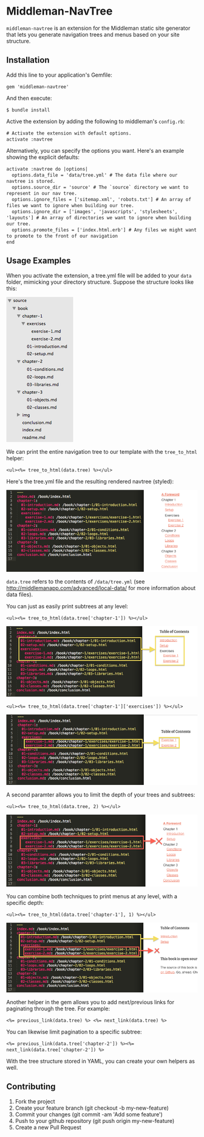 # Middleman-NavTree

`middleman-navtree` is an extension for the Middleman static site generator that lets you generate navigation trees and menus based on your site structure.

## Installation

Add this line to your application's Gemfile:

    gem 'middleman-navtree'

And then execute:

    $ bundle install

Active the extension by adding the following to middleman's `config.rb`:

    # Activate the extension with default options.
    activate :navtree

Alternatively, you can specify the options you want. Here's an example showing the explicit defaults:

    activate :navtree do |options|
      options.data_file = 'data/tree.yml' # The data file where our navtree is stored.
      options.source_dir = 'source' # The `source` directory we want to represent in our nav tree.
      options.ignore_files = ['sitemap.xml', 'robots.txt'] # An array of files we want to ignore when building our tree.
      options.ignore_dir = ['images', 'javascripts', 'stylesheets', 'layouts'] # An array of directories we want to ignore when building our tree.
      options.promote_files = ['index.html.erb'] # Any files we might want to promote to the front of our navigation
    end

## Usage Examples

When you activate the extension, a tree.yml file will be added to your `data` folder, mimicking your directory structure. Suppose the structure looks like this:

![Directory Structure](screenshots/directory-structure.png)

We can print the entire navigation tree to our template with the `tree_to_html` helper:

    <ul><%= tree_to_html(data.tree) %></ul>

Here's the tree.yml file and the resulting rendered navtree (styled):

![Full tree styled](screenshots/ex1-fulltree.png)

`data.tree` refers to the contents of `/data/tree.yml` (see http://middlemanapp.com/advanced/local-data/ for more information about data files).

You can just as easily print subtrees at any level:

    <ul><%= tree_to_html(data.tree['chapter-1']) %></ul>

![Subtree styled](screenshots/ex2-subtree.png)

    <ul><%= tree_to_html(data.tree['chapter-1']['exercises']) %></ul>

![Subsubtree styled](screenshots/ex3-subsubtree.png)

A second paramter allows you to limit the depth of your trees and subtrees:

    <ul><%= tree_to_html(data.tree, 2) %></ul>

![Full tree with depth limit styled](screenshots/ex4-depthlimit.png)

You can combine both techniques to print menus at any level, with a specific depth:

    <ul><%= tree_to_html(data.tree['chapter-1'], 1) %></ul>

![Subtree with depth limit styled](screenshots/ex5-subtree_and_depthlimit.png)

Another helper in the gem allows you to add next/previous links for paginating
through the tree. For example:

    <%= previous_link(data.tree) %> <%= next_link(data.tree) %>

You can likewise limit pagination to a specific subtree:

    <%= previous_link(data.tree['chapter-2']) %><%= next_link(data.tree['chapter-2']) %>

With the tree structure stored in YAML, you can create your own helpers as well.


## Contributing

1. Fork the project
2. Create your feature branch (git checkout -b my-new-feature)
3. Commit your changes (git commit -am 'Add some feature')
4. Push to your github repository (git push origin my-new-feature)
5. Create a new Pull Request
